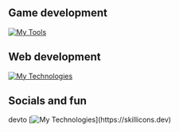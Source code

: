 ## Game development

[![My Tools](https://skillicons.dev/icons?i=cs,unity,visualstudio)](https://skillicons.dev)


## Web development

[![My Technologies](https://skillicons.dev/icons?i=figma,html,css,sass,bootstrap,mysql,js,react,nodejs,vscode,netlify)](https://skillicons.dev)

## Socials and fun
devto
[![My Technologies](https://skillicons.dev/icons?i=devto,discord,instagram,ai,)](https://skillicons.dev)
